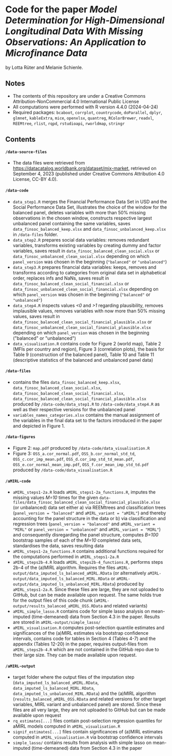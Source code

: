 # Code for the paper _Model Determination for High-Dimensional Longitudinal Data With Missing Observations: An Application to Microfinance Data_

by Lotta Rüter and Melanie Schienle.

## Notes
+ The contents of this repository are under a Creative Commons Attribution-NonCommercial 4.0 International Public License
+ All computations were performed with R version 4.4.0 (2024-04-24)
+ Required packages: `bcaboot`, `corrplot`, `countrycode`, `doParallel`, `dplyr`, `glmnet`, `kableExtra`, `mice`, `openxlsx`, `quantreg`, `RColorBrewer`, `readxl`, `REEMtree`, `rlist`, `rqpd`, `rstudioapi`, `rworldmap`, `stringr`

## Contents
#### `/data-source-files`
+ The data files were retrieved from https://datacatalog.worldbank.org/dataset/mix-market, retrieved on September 4, 2023 (published under Creative Commons Attribution 4.0 License, CC-BY 4.0).

#### `/data-code`
+ `data_step1.R` merges the Financial Performance Data Set in USD and the Social Performance Data Set, illustrates the choice of the window for the balanced panel, deletes variables with more than 50% missing observations in the chosen window, constructs respective largest unbalanced panel containing the same variables, saves `data_finsoc_balanced_keep.xlsx` and `data_finsoc_unbalanced_keep.xlsx` in `/data-files` folder.
+ `data_step2.R` prepares social data variables: removes redundant variables, transforms existing variables by creating dummy and factor variables, saves result in `data_finsoc_balanced_clean_social.xlsx` or `data_finsoc_unbalanced_clean_social.xlsx` depending on which `panel_version` was chosen in the beginning (`"balanced"` or `"unbalanced"`)
+ `data_step3.R` prepares financial data variables: keeps, removes and transforms according to categories from original data set in alphabetical order, replaces infs and NaNs, saves result in `data_finsoc_balanced_clean_social_financial.xlsx` or `data_finsoc_unbalanced_clean_social_financial.xlsx` depending on which `panel_version` was chosen in the beginning (`"balanced"` or `"unbalanced"`)
+ `data_step4.R` inspects values *<0* and *>1* regarding plausibility, removes implausible values, removes variables with now more than 50% missing values, saves result in `data_finsoc_balanced_clean_social_financial_plausible.xlsx` or `data_finsoc_unbalanced_clean_social_financial_plausible.xlsx` depending on which `panel_version` was chosen in the beginning ("balanced" or "unbalanced")
+ `data_visualisation.R` contains code for Figure 2 (world map), Table 2 (MFIs per country and region), Figure 3 (correlation plots), the basis for Table 9 (construction of the balanced panel), Table 10 and Table 11 (descriptive statistics of the balanced and unbalanced panel data)

#### `/data-files`
+ contains the files `data_finsoc_balanced_keep.xlsx`, `data_finsoc_balanced_clean_social.xlsx`, `data_finsoc_balanced_clean_social_financial.xlsx`, `data_finsoc_balanced_clean_social_financial_plausible.xlsx` produced by `/data-code/data_step1.R` to `/data-code/data_step4.R` as well as their respective versions for the unbalanced panel
+ `variables_names_categories.xlsx` contains the manual assignment of the variables in the final data set to the factors introduced in the paper and depicted in Figure 1.

#### `/data-figures`
+ Figure 2: `map.pdf` produced by `/data-code/data_visualisation.R`
+ Figure 3: `OSS_a.cor_normal.pdf`, `OSS_b.cor_normal_std_td`, `OSS_c.cor_imp_mean.pdf`, `OSS_d.cor_imp_std_td_mean.pdf`, `OSS_e.cor_normal_mean_imp.pdf`, `OSS_f.cor_mean_imp_std_td.pdf` produced by `/data-code/data_visualisation.R`

#### `/aMIRL-code`
+ `aMIRL_steps1-2a.R` loads `aMIRL_steps1-2a_functions.R`, imputes the missing values *M=10* times for the given `data-files/data_finsoc_balanced_clean_social_financial_plausible.xlsx` (or unbalanced) data set either a) via REEMtrees and classification trees (`panel_version = "balanced"` and `aMIRL_variant = "aMIRL"`) and thereby accounting for the panel structure in the data or b) via classification and regression trees (`panel_version = "balanced"` and `aMIRL_variant = "MIRL"` or `panel_version = "unbalanced"` and `aMIRL_variant = "MIRL"`) and consequently disregarding the panel structure, computes *B=100* bootstrap samples of each of the *M=10* completed data sets, standardises the data, saves resulting data
+ `aMIRL_steps1-2a_functions.R` contains additional functions required for the computations performed in `aMIRL_steps1-2a.R`
+ `aMIRL_steps2b-4.R` loads `aMIRL_steps2b-4_functions.R`, performs steps 2b-4 of the (a)MIRL algorithm. Requires the files `aMIRL-output/data_imputed_ls_balanced_aMIRL.RData` (or alternatively `aMIRL-output/data_imputed_ls_balanced_MIRL.RData` or `aMIRL-output/data_imputed_ls_unbalanced_MIRL.RData`) produced by `aMIRL_steps1-2a.R`. Since these files are large, they are not uploaded to GitHub, but can be made available upon request. The same holds true for the output files of this code chunk (`aMIRL-output/results_balanced_aMIRL_OSS.RData` and related variants)
+ `aMIRL_simple_lasso.R` contains code for simple lasso analysis on mean-imputed (time-demeaned) data from Section 4.3 in the paper. Results are stored in `aMIRL-output/simple_lasso/`
+ `aMIRL_visualisation.R` computes post-selection quantile estimates and significances of the (a)MIRL estimates via bootstrap confidence intervals, contains code for tables in Section 4 (Tables 4-7) and the appendix (Tables 12-20) in the paper, requires output-files from `aMIRL_steps2b-4.R` which are not contained in the GitHub repo due to their large size. They can be made available upon request.

#### `/aMIRL-output`
+ target folder where the output files of the imputation step (`data_imputed_ls_balanced_aMIRL.RData`, `data_imputed_ls_balanced_MIRL.RData`, `data_imputed_ls_unbalanced_MIRL.RData`) and the (a)MIRL algorithm (`results_balanced_aMIRL_OSS.RData` and related versions for other target variables, MIRL variant and unbalanced panel) are stored. Since these files are all very large, they are not uploaded to GitHub but can be made available upon request
+ `rq_estimates[...]` files contain post-selection regression quantiles for aMIRL models computed in `aMIRL_visualisation.R`
+ `signif_estimates[...]` files contain significances of (a)MIRL estimates computed in `aMIRL_visualisation.R` via bootstrap confidence intervals
+ `simple_lasso/` contains results from analysis with simple lasso on mean-imputed (time-demeaned) data from Section 4.3 in the paper
